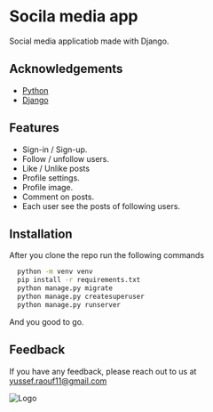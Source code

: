 
# Socila media app

Social media applicatiob made with Django.

## Acknowledgements
 - [Python](https://www.python.org/)
 - [Django](https://www.djangoproject.com/)
 

## Features

- Sign-in / Sign-up.
- Follow / unfollow users.
- Like / Unlike posts
- Profile settings.
- Profile image.
- Comment on posts.
- Each user see the posts of following users.




## Installation

After you clone the repo run the following commands

```bash
  python -m venv venv
  pip install -r requirements.txt
  python manage.py migrate
  python manage.py createsuperuser
  python manage.py runserver
```
And you good to go.
    
## Feedback

If you have any feedback, please reach out to us at yussef.raouf11@gmail.com


![Logo](https://img.shields.io/badge/Django-092E20?style=for-the-badge&logo=django&logoColor=white)
